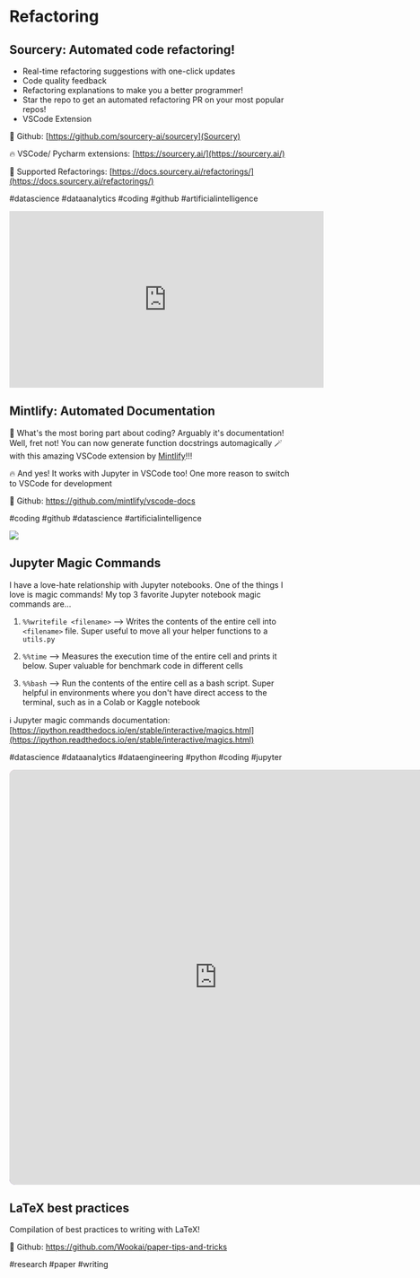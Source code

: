 # Refactoring

## Sourcery: Automated code refactoring!
- Real-time refactoring suggestions with one-click updates
- Code quality feedback
- Refactoring explanations to make you a better programmer!
- Star the repo to get an automated refactoring PR on your most popular repos!
- VSCode Extension

🌟 Github: [https://github.com/sourcery-ai/sourcery](Sourcery)

🔥 VSCode/ Pycharm extensions: [https://sourcery.ai/](https://sourcery.ai/)

💯 Supported Refactorings: [https://docs.sourcery.ai/refactorings/](https://docs.sourcery.ai/refactorings/)

#datascience #dataanalytics #coding #github #artificialintelligence

<iframe id="video" width="560" height="315" src="https://sourcery.ai/static/sourcery-producthunt-3f6370038174e1e118bf13a0785f2d0f.mp4" frameborder="0" allow="autoplay; encrypted-media" allowfullscreen=""></iframe>


## Mintlify: Automated Documentation

🤔 What's the most boring part about coding? Arguably it's documentation! Well, fret not! You can now generate function docstrings automagically 🪄 with this amazing VSCode extension by [Mintlify](https://www.linkedin.com/company/mintsearch/)!!!

🔥 And yes! It works with Jupyter in VSCode too! One more reason to switch to VSCode for development

🌟 Github: https://github.com/mintlify/vscode-docs

#coding #github #datascience #artificialintelligence

![](images/refactoring/mintlify.gif)


## Jupyter Magic Commands
I have a love-hate relationship with Jupyter notebooks. One of the things I love is magic commands! My top 3 favorite Jupyter notebook magic commands are...

1) `%%writefile <filename>` —> Writes the contents of the entire cell into `<filename>` file. Super useful to move all your helper functions to a `utils.py`

2) `%%time` —> Measures the execution time of the entire cell and prints it below. Super valuable for benchmark code in different cells

3) `%%bash` —> Run the contents of the entire cell as a bash script. Super helpful in environments where you don't have direct access to the terminal, such as in a Colab or Kaggle notebook

ℹ️ Jupyter magic commands documentation: [https://ipython.readthedocs.io/en/stable/interactive/magics.html](https://ipython.readthedocs.io/en/stable/interactive/magics.html)

#datascience #dataanalytics #dataengineering #python #coding #jupyter
    
<iframe width="740" height="740" title="Code snippet - jupyter_magics" src="https://snappify.io/embed/07ffb1cc-efdd-40c1-9c2d-c97b7fe2b354" allow="clipboard-write" style="border-radius:10px;background:linear-gradient(337deg, #654ea3, #da98b4)" frameborder="0"></iframe>


## LaTeX best practices
Compilation of best practices to writing with LaTeX!

🌟 Github: https://github.com/Wookai/paper-tips-and-tricks

#research #paper #writing